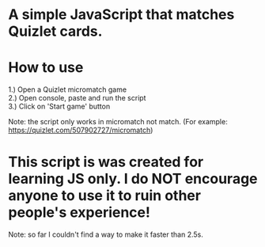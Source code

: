 # A simple JavaScript that matches Quizlet cards.

# How to use
1.) Open a Quizlet micromatch game <br>
2.) Open console, paste and run the script <br>
3.) Click on 'Start game' button <br>

Note: the script only works in micromatch not match. (For example: https://quizlet.com/507902727/micromatch)

# This script is was created for learning JS only. I do NOT encourage anyone to use it to ruin other people's experience!

Note: so far I couldn't find a way to make it faster than 2.5s.
